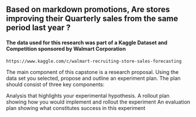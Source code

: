 ## Based on markdown promotions, Are stores improving their Quarterly sales from the same period last year ?

#### The data used for this research was part of a Kaggle Dataset and Competition sponsored by Walmart Corporation
```
https://www.kaggle.com/c/walmart-recruiting-store-sales-forecasting
```

The main component of this capstone is a research proposal. Using the data set you selected, propose and outline an experiment plan. The plan should consist of three key components:

Analysis that highlights your experimental hypothesis.
A rollout plan showing how you would implement and rollout the experiment
An evaluation plan showing what constitutes success in this experiment

